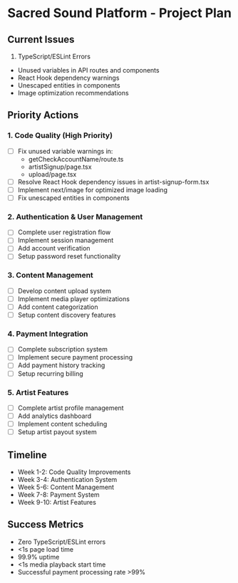 
# Sacred Sound Platform - Project Plan

## Current Issues
1. TypeScript/ESLint Errors
- Unused variables in API routes and components
- React Hook dependency warnings
- Unescaped entities in components
- Image optimization recommendations

## Priority Actions

### 1. Code Quality (High Priority)
- [ ] Fix unused variable warnings in:
  - getCheckAccountName/route.ts
  - artistSignup/page.tsx
  - upload/page.tsx
- [ ] Resolve React Hook dependency issues in artist-signup-form.tsx
- [ ] Implement next/image for optimized image loading
- [ ] Fix unescaped entities in components

### 2. Authentication & User Management
- [ ] Complete user registration flow
- [ ] Implement session management
- [ ] Add account verification
- [ ] Setup password reset functionality

### 3. Content Management
- [ ] Develop content upload system
- [ ] Implement media player optimizations
- [ ] Add content categorization
- [ ] Setup content discovery features

### 4. Payment Integration
- [ ] Complete subscription system
- [ ] Implement secure payment processing
- [ ] Add payment history tracking
- [ ] Setup recurring billing

### 5. Artist Features
- [ ] Complete artist profile management
- [ ] Add analytics dashboard
- [ ] Implement content scheduling
- [ ] Setup artist payout system

## Timeline
- Week 1-2: Code Quality Improvements
- Week 3-4: Authentication System
- Week 5-6: Content Management
- Week 7-8: Payment System
- Week 9-10: Artist Features

## Success Metrics
- Zero TypeScript/ESLint errors
- <1s page load time
- 99.9% uptime
- <1s media playback start time
- Successful payment processing rate >99%
